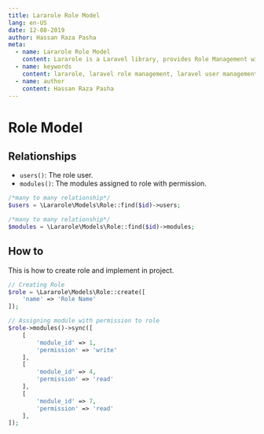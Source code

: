 ```yaml
---
title: Lararole Role Model
lang: en-US
date: 12-08-2019
author: Hassan Raza Pasha
meta:
  - name: Lararole Role Model
    content: Lararole is a Laravel library, provides Role Management with permissions. Basically this library provides a basic structure of application and instructions to use it. Using this manageable structure you can build large and robust applications.Lararole is accessible, powerful, and provides tools required for large, robust applications. Each module belongs to any role and that role has read or write permission. User can't visit module any page without any permission. Even Without write permission User can't perform any action like create, update or delete. These permissions are controlled by middleware permission.read and permission.write.
  - name: keywords
    content: lararole, laravel role management, laravel user management, laravel library, laravel package, laravel management system
  - name: author
	content: Hassan Raza Pasha
---
```


# Role Model

## Relationships

-   `users()`: The role user.
-   `modules()`: The modules assigned to role with permission.

```php
/*many to many relationship*/
$users = \Lararole\Models\Role::find($id)->users;

/*many to many relationship*/
$modules = \Lararole\Models\Role::find($id)->modules;
```

## How to

This is how to create role and implement in project.

```php
// Creating Role
$role = \Lararole\Models\Role::create([
    'name' => 'Role Name'
]);

// Assigning module with permission to role
$role->modules()->sync([
    [
        'module_id' => 1,
        'permission' => 'write'
    ],
    [
        'module_id' => 4,
        'permission' => 'read'
    ],
    [
        'module_id' => 7,
        'permission' => 'read'
    ],
]);
```
